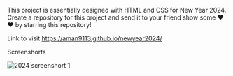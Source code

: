 This project is essentially designed with HTML and CSS for New Year 2024. Create a repository for this project and send it to your friend
show some ❤❤ by starring this repository!

Link to visit https://aman9113.github.io/newyear2024/

Screenshorts 

![2024 screenshort 1](https://github.com/aman9113/newyear2024/assets/92121302/15d4f44d-645c-4422-bd6d-f0f0bfecb218)
